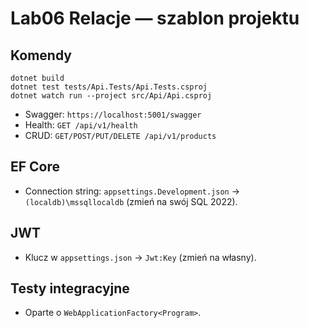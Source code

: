 # Lab06 Relacje — szablon projektu

## Komendy
```pwsh
dotnet build
dotnet test tests/Api.Tests/Api.Tests.csproj
dotnet watch run --project src/Api/Api.csproj
```
- Swagger: `https://localhost:5001/swagger`
- Health: `GET /api/v1/health`
- CRUD: `GET/POST/PUT/DELETE /api/v1/products`

## EF Core
- Connection string: `appsettings.Development.json` → `(localdb)\mssqllocaldb` (zmień na swój SQL 2022).

## JWT
- Klucz w `appsettings.json` → `Jwt:Key` (zmień na własny).

## Testy integracyjne
- Oparte o `WebApplicationFactory<Program>`.
